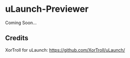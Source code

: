 # uLaunch-Previewer

Coming Soon...

## Credits

XorTroll for uLaunch: https://github.com/XorTroll/uLaunch/
